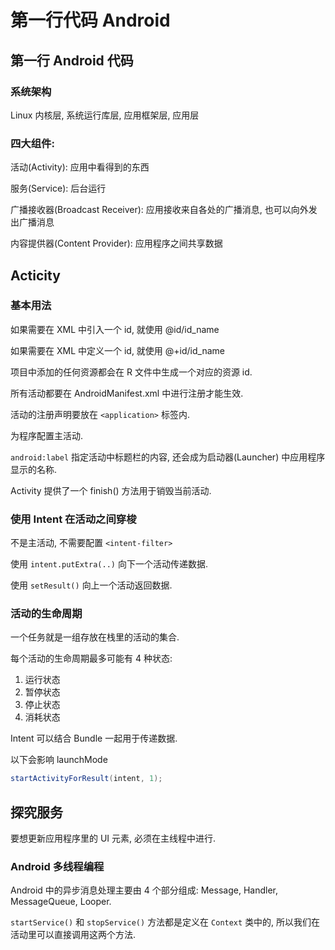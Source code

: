 # 第一行代码 Android

## 第一行 Android 代码

### 系统架构

Linux 内核层, 系统运行库层, 应用框架层, 应用层

### 四大组件:

活动(Activity): 应用中看得到的东西

服务(Service): 后台运行

广播接收器(Broadcast Receiver): 应用接收来自各处的广播消息, 也可以向外发出广播消息

内容提供器(Content Provider): 应用程序之间共享数据

## Acticity

### 基本用法

如果需要在 XML 中引入一个 id, 就使用 @id/id_name

如果需要在 XML 中定义一个 id, 就使用 @+id/id_name

项目中添加的任何资源都会在 R 文件中生成一个对应的资源 id.

所有活动都要在 AndroidManifest.xml 中进行注册才能生效.

活动的注册声明要放在 `<application>` 标签内.

为程序配置主活动.

`android:label` 指定活动中标题栏的内容, 还会成为启动器(Launcher) 中应用程序显示的名称.

Activity 提供了一个 finish() 方法用于销毁当前活动.

### 使用 Intent 在活动之间穿梭

不是主活动, 不需要配置 `<intent-filter>`

使用 `intent.putExtra(..)` 向下一个活动传递数据.

使用 `setResult()` 向上一个活动返回数据.

### 活动的生命周期

一个任务就是一组存放在栈里的活动的集合.

每个活动的生命周期最多可能有 4 种状态:
1. 运行状态
2. 暂停状态
3. 停止状态
4. 消耗状态

Intent 可以结合 Bundle 一起用于传递数据.

以下会影响 launchMode
```java
startActivityForResult(intent, 1);
```

## 探究服务

要想更新应用程序里的 UI 元素, 必须在主线程中进行.

### Android 多线程编程

Android 中的异步消息处理主要由 4 个部分组成: Message, Handler, MessageQueue, Looper.

`startService()` 和 `stopService()` 方法都是定义在 `Context` 类中的, 所以我们在活动里可以直接调用这两个方法.




